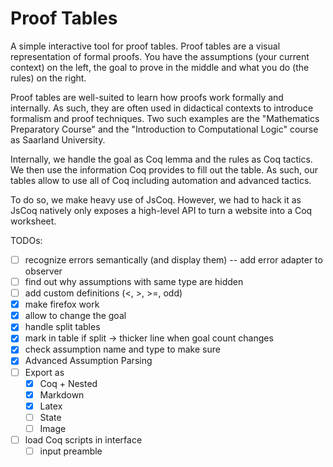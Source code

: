 # Proof Tables

A simple interactive tool for proof tables.
Proof tables are a visual representation of formal proofs.
You have the assumptions (your current context) on the left,
the goal to prove in the middle and what you do (the rules) on the right.

Proof tables are well-suited to learn how proofs work formally and internally.
As such, they are often used in didactical contexts to introduce formalism and proof techniques.
Two such examples are the "Mathematics Preparatory Course" and the "Introduction to Computational Logic" course as Saarland University.

Internally, we handle the goal as Coq lemma and the rules as Coq tactics.
We then use the information Coq provides to fill out the table.
As such, our tables allow to use all of Coq including automation and advanced tactics.

To do so, we make heavy use of JsCoq. However, we had to hack it as JsCoq natively only
exposes a high-level API to turn a website into a Coq worksheet.


TODOs:
- [ ] recognize errors semantically (and display them) -- add error adapter to observer
- [ ] find out why assumptions with same type are hidden
- [ ] add custom definitions (<, >, >=, odd)
- [x] make firefox work
- [x] allow to change the goal
- [x] handle split tables 
- [x] mark in table if split -> thicker line when goal count changes
- [x] check assumption name and type to make sure
- [x] Advanced Assumption Parsing
- [ ] Export as
    - [x] Coq + Nested
    - [x] Markdown
    - [x] Latex
    - [ ] State
    - [ ] Image
- [ ] load Coq scripts in interface
    - [ ] input preamble